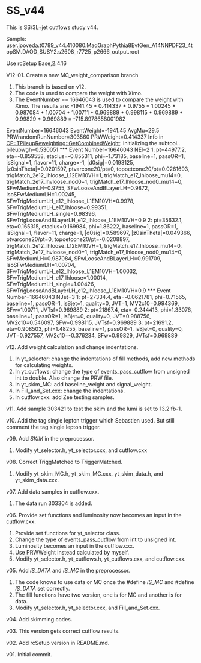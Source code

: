# SS_v44
This is SS/3L+jet cutflows study v44.

Sample: user.jpoveda.t0789_v44.410080.MadGraphPythia8EvtGen_A14NNPDF23_4topSM.DAOD_SUSY2.s2608_r7725_p2666_output.root

Use rcSetup Base,2.4.16

V12-01. Create a new MC_weight_comparison branch
1. This branch is based on v12.
2. The code is used to compare the weight with Ximo.
3. The EventNumber == 16646043 is used to compare the weight with Ximo. The results are:
-1941.45 * 0.414337 * 0.9755 * 1.00245 * 0.987084 * 1.00704 * 1.00711 * 0.969889 * 0.998115 * 0.969889 * 0.99829 * 0.969889 = -715.8978658001982

EventNumber=16646043
EventWeight=-1941.45
AvgMu=29.5
PRWrandomRunNumber=303560
PRWWeight=0.414337
Info in <CP::TPileupReweighting::GetCombinedWeight>: Initializing the subtool..
pileupwgh=0.530051
*** Event Number=16646043
NEl=2
1: pt=44977.2, eta=-0.859558, etaclus=-0.855311, phi=-1.73185, baseline=1, passOR=1, isSignal=1, flavor=11, charge=-1, |d0sig|=0.0193125, |z0sinTheta|=0.0201597, ptvarcone20/pt=0, topoetcone20/pt=0.0261693, trigMatch_2e12_lhloose_L12EM10VH=1, trigMatch_e17_lhloose_mu14=0, trigMatch_2e17_lhvloose_nod0=1, trigMatch_e17_lhloose_nod0_mu14=0, SFwMediumLH=0.9755, SFwLooseAndBLayerLH=0.9872, IsoSFwMediumLH=1.00245, SFwTrigMediumLH_e12_lhloose_L1EM10VH=0.9978, SFwTrigMediumLH_e17_lhloose=0.99351, SFwTrigMediumLH_single=0.98396, SFwTrigLooseAndBLayerLH_e12_lhloose_L1EM10VH=0.9
2: pt=35632.1, eta=0.165315, etaclus=0.169984, phi=1.86222, baseline=1, passOR=1, isSignal=1, flavor=11, charge=1, |d0sig|=0.589697, |z0sinTheta|=0.049366, ptvarcone20/pt=0, topoetcone20/pt=-0.0208897, trigMatch_2e12_lhloose_L12EM10VH=1, trigMatch_e17_lhloose_mu14=0, trigMatch_2e17_lhvloose_nod0=1, trigMatch_e17_lhloose_nod0_mu14=0, SFwMediumLH=0.987084, SFwLooseAndBLayerLH=0.991709, IsoSFwMediumLH=1.00704, SFwTrigMediumLH_e12_lhloose_L1EM10VH=1.00032, SFwTrigMediumLH_e17_lhloose=1.00014, SFwTrigMediumLH_single=1.00426, SFwTrigLooseAndBLayerLH_e12_lhloose_L1EM10VH=0.9
*** Event Number=16646043
NJet=3
1: pt=27334.4, eta=-0.0621781, phi=0.71565, baseline=1, passOR=1, isBjet=1, quality=0, JVT=1, MV2c10=0.994369, SFw=1.00711, JVTsf=0.969889
2: pt=21867.4, eta=-0.244413, phi=1.33076, baseline=1, passOR=1, isBjet=0, quality=0, JVT=0.988756, MV2c10=0.546097, SFw=0.998115, JVTsf=0.969889
3: pt=21691.2, eta=0.908503, phi=1.48255, baseline=1, passOR=1, isBjet=0, quality=0, JVT=0.927557, MV2c10=-0.376234, SFw=0.99829, JVTsf=0.969889


v12. Add weight calculation and change indentations.
1. In yt_selector: change the indentations of fill methods, add new methods for calculating weights.
2. In yt_cutflows: change the type of events_pass_cutflow from unsigned int to double. Also change the PRW file.
3. In yt_skim_MC: add baseline_weight and signal_weight.
4. In Fill_and_Set.cxx: change the indentations.
5. In cutflow.cxx: add Zee testing samples.

v11. Add sample 303421 to test the skim and the lumi is set to 13.2 fb-1.

v10. Add the tag single lepton trigger which Sebastien used.
But still comment the tag single lepton trigger.

v09. Add _SKIM_ in the preprocessor.
1. Modify yt_selector.h, yt_selector.cxx, and cutflow.cxx

v08. Correct TriggMatched to TriggerMatched.
1. Modify yt_skim_MC.h, yt_skim_MC.cxx, yt_skim_data.h, and yt_skim_data.cxx.

v07. Add data samples in cutflow.cxx.
1. The data run 303304 is added.

v06. Provide set functions and luminosity now becomes an input in the cutflow.cxx.
1. Provide set functions for yt_selector class.
2. Change the type of events_pass_cutflow from int to unsigned int.
3. Luminosity becomes an input in the cutflow.cxx.
4. Use PRWWeight instead calculated by myself.
5. Modify yt_selector.h, yt_cutflows.h, yt_cutflows.cxx, and cutflow.cxx.

v05. Add _IS_DATA_ and _IS_MC_ in the preprocessor.
1. The code knows to use data or MC once the #define _IS_MC_ and #define _IS_DATA_ set correctly.
2. The fill functions have two version, one is for MC and another is for data.
3. Modify yt_selector.h, yt_selector.cxx, and Fill_and_Set.cxx.

v04. Add skimming codes.

v03. This version gets correct cutflow results.

v02. Add rcSetup version in README.md.

v01. Initial commit.
